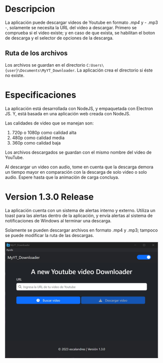 # Descripcion

La aplicación puede descargar videos de Youtube en formato *.mp4* y - .mp3 -, solamente se necesita la URL del video a descargar.
Primero se comprueba si el video existe; y en caso de que exista, se habilitan el boton de descarga y el selector de opciones de la descarga.

## Ruta de los archivos

Los archivos se guardan en el directorio `C:Users\{user}\Documents\MyYT_Downloader`. La aplicación crea el directorio si éste no existe.

# Especificaciones

La aplicación está desarrollada con NodeJS, y empaquetada con Electron JS. Y, está basada en una aplicación web creada con NodeJS.

Las calidades de video que se manejan son:

1. 720p o 1080p como calidad alta
2. 480p como calidad media
3. 360p como calidad baja

Los archivos descargados se guardan con el mismo nombre del video de YouTube.

Al descargar un video con audio, tome en cuenta que la descarga demora un tiempo mayor en comparación con la descarga de solo video o solo audio.
Espere hasta que la animación de carga concluya.

# Version 1.3.0 Release

La aplicación cuenta con un sistema de alertas interno y externo. Utiliza un toast para las alertas dentro de la aplicación, y envía alertas al
sistema de notificaciones de Windows al terminar una descarga.

Solamente se pueden descargar archivos en formato .mp4 y .mp3; tampoco se puede modificar la ruta de las descargas.

![MyYT_Downloader](myyt_downloader.jpg)
